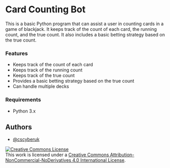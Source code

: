 # Card Counting Bot

This is a basic Python program that can assist a user in counting cards in a game of blackjack. It keeps track of the count of each card, the running count, and the true count. It also includes a basic betting strategy based on the true count.

### Features
- Keeps track of the count of each card
- Keeps track of the running count
- Keeps track of the true count
- Provides a basic betting strategy based on the true count
- Can handle multiple decks

### Requirements
- Python 3.x


## Authors

- [@cscyberuk](https://www.github.com/cscyberuk)

<a rel="license" href="http://creativecommons.org/licenses/by-nc-nd/4.0/"><img alt="Creative Commons License" style="border-width:0" src="https://i.creativecommons.org/l/by-nc-nd/4.0/88x31.png" /></a><br />This work is licensed under a <a rel="license" href="http://creativecommons.org/licenses/by-nc-nd/4.0/">Creative Commons Attribution-NonCommercial-NoDerivatives 4.0 International License</a>.
